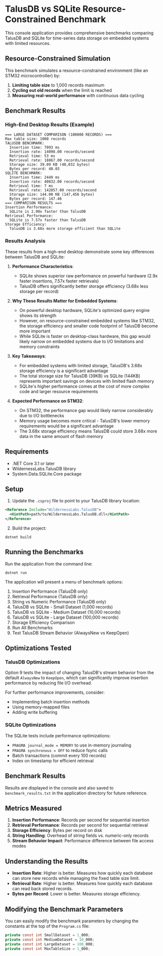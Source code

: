 # TalusDB vs SQLite Resource-Constrained Benchmark

This console application provides comprehensive benchmarks comparing TalusDB and SQLite for time-series data storage on embedded systems with limited resources.

## Resource-Constrained Simulation

This benchmark simulates a resource-constrained environment (like an STM32 microcontroller) by:

1. **Limiting table size** to 1,000 records maximum
2. **Cycling out old records** when the limit is reached
3. **Measuring real-world performance** with continuous data cycling

## Benchmark Results

### High-End Desktop Results (Example)

```
=== LARGE DATASET COMPARISON (100000 RECORDS) ===
Max table size: 1000 records
TALUSDB BENCHMARK:
  Insertion time: 7093 ms
  Insertion rate: 14098.00 records/second
  Retrieval time: 53 ms
  Retrieval rate: 18867.00 records/second
  Storage size: 39.09 KB (40,032 bytes)
  Bytes per record: 40.03
SQLITE BENCHMARK:
  Insertion time: 2449 ms
  Insertion rate: 40832.00 records/second
  Retrieval time: 7 ms
  Retrieval rate: 142857.00 records/second
  Storage size: 144.00 KB (147,456 bytes)
  Bytes per record: 147.46
=== COMPARISON RESULTS ===
Insertion Performance:
  SQLite is 2.90x faster than TalusDB
Retrieval Performance:
  SQLite is 7.57x faster than TalusDB
Storage Efficiency:
  TalusDB is 3.68x more storage efficient than SQLite
```

### Results Analysis

These results from a high-end desktop demonstrate some key differences between TalusDB and SQLite:

1. **Performance Characteristics**:
   - SQLite shows superior raw performance on powerful hardware (2.9x faster insertions, 7.57x faster retrievals)
   - TalusDB offers significantly better storage efficiency (3.68x less storage per record)

2. **Why These Results Matter for Embedded Systems**:
   - On powerful desktop hardware, SQLite's optimized query engine shows its strength
   - However, on resource-constrained embedded systems like STM32, the storage efficiency and smaller code footprint of TalusDB become more important
   - While SQLite is faster on desktop-class hardware, this gap would likely narrow on embedded systems due to I/O limitations and memory constraints

3. **Key Takeaways**:
   - For embedded systems with limited storage, TalusDB's 3.68x storage efficiency is a significant advantage
   - The total storage size for TalusDB (39KB) vs SQLite (144KB) represents important savings on devices with limited flash memory
   - SQLite's higher performance comes at the cost of more complex code and larger resource requirements

4. **Expected Performance on STM32**:
   - On STM32, the performance gap would likely narrow considerably due to I/O bottlenecks
   - Memory usage becomes more critical - TalusDB's lower memory requirements would be a significant advantage
   - The 3.68x storage efficiency means TalusDB could store 3.68x more data in the same amount of flash memory

## Requirements

- .NET Core 3.1 or later
- WildernessLabs.TalusDB library
- System.Data.SQLite.Core package

## Setup

1. Update the `.csproj` file to point to your TalusDB library location:

```xml
<Reference Include="WildernessLabs.TalusDB">
  <HintPath>path/to/WildernessLabs.TalusDB.dll</HintPath>
</Reference>
```

2. Build the project:

```
dotnet build
```

## Running the Benchmarks

Run the application from the command line:

```
dotnet run
```

The application will present a menu of benchmark options:

1. Insertion Performance (TalusDB only)
2. Retrieval Performance (TalusDB only)
3. String vs Numeric Performance (TalusDB only)
4. TalusDB vs SQLite - Small Dataset (1,000 records)
5. TalusDB vs SQLite - Medium Dataset (10,000 records)
6. TalusDB vs SQLite - Large Dataset (100,000 records)
7. Storage Efficiency Comparison
8. Run All Benchmarks
9. Test TalusDB Stream Behavior (AlwaysNew vs KeepOpen)

## Optimizations Tested

### TalusDB Optimizations

Option 9 tests the impact of changing TalusDB's stream behavior from the default `AlwaysNew` to `KeepOpen`, which can significantly improve insertion performance by reducing file I/O overhead.

For further performance improvements, consider:
- Implementing batch insertion methods
- Using memory-mapped files
- Adding write buffering

### SQLite Optimizations

The SQLite tests include performance optimizations:
- `PRAGMA journal_mode = MEMORY` to use in-memory journaling
- `PRAGMA synchronous = OFF` to reduce fsync calls
- Batch transactions (commit every 100 records)
- Index on timestamp for efficient retrieval

## Benchmark Results

Results are displayed in the console and also saved to `benchmark_results.txt` in the application directory for future reference.

## Metrics Measured

1. **Insertion Performance**: Records per second for sequential insertion
2. **Retrieval Performance**: Records per second for sequential retrieval
3. **Storage Efficiency**: Bytes per record on disk
4. **String Handling**: Overhead of string fields vs. numeric-only records
5. **Stream Behavior Impact**: Performance difference between file access modes

## Understanding the Results

- **Insertion Rate**: Higher is better. Measures how quickly each database can store new records while managing the fixed table size limit.
- **Retrieval Rate**: Higher is better. Measures how quickly each database can read back stored records.
- **Bytes per Record**: Lower is better. Measures storage efficiency.

## Modifying the Benchmark Parameters

You can easily modify the benchmark parameters by changing the constants at the top of the `Program.cs` file:

```csharp
private const int SmallDataset = 1_000;
private const int MediumDataset = 10_000;
private const int LargeDataset = 100_000;
private const int MaxTableSize = 1_000;
```